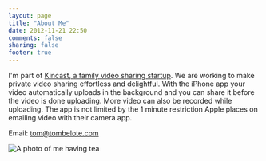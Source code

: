 ```yaml
---
layout: page
title: "About Me"
date: 2012-11-21 22:50
comments: false
sharing: false
footer: true
---
```


I'm part of [Kincast, a family video sharing startup](http://kincast.com). We are working to make private video sharing effortless and delightful. With the iPhone app your video automatically uploads in the background and you can share it before the video is done uploading. More video can also be recorded while uploading. The app is not limited by the 1 minute restriction Apple places on emailing video with their camera app.

Email: [tom@tombelote.com](mailto:tom@tombelote.com)


![A photo of me having tea](/images/me.png "Tom Belote")
